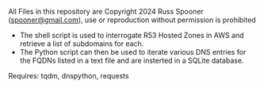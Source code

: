 All Files in this repository are Copyright 2024 Russ Spooner ([spooner@gmail.com](mailto:spooner@gmail.com)), use or reproduction without permission is prohibited

* The shell script is used to interrogate R53 Hosted Zones in AWS and retrieve a list of subdomains for each.
* The Python script can then be used to iterate various DNS entries for the FQDNs listed in a text file and are insterted in a SQLite database.

Requires: tqdm, dnspython, requests
